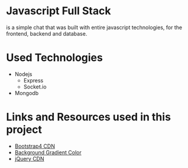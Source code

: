 # Javascript Full Stack
is a simple chat that was built with entire javascript technologies, for the frontend, backend and database. 
# Used Technologies
- Nodejs
  - Express
  - Socket.io
- Mongodb
# Links and Resources used in this project
- [Bootstrap4 CDN]()
- [Background Gradient Color]()
- [jQuery CDN]()
